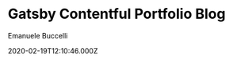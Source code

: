 ---
title: Gatsby Contentful Portfolio Blog
github: https://github.com/escapemanuele/gatsby-contentful-blog-portfolio
demo: https://gatsby-contentful-portfolio-blog.netlify.app/
author: Emanuele Buccelli
ssg:
  - Gatsby
cms:
  - Contentful
css:
  - Scss
category:
  - Blog
  - Portfolio
date: 2020-02-19T12:10:46.000Z
description: A Gatsby starter for a portfolio with a blog, using Contentful as the CMS
draft: true
publish_date: '2020-02-14T08:53:47Z'
update_date: '2020-08-06T12:39:49Z'
github_star: 24
github_fork: 17
---